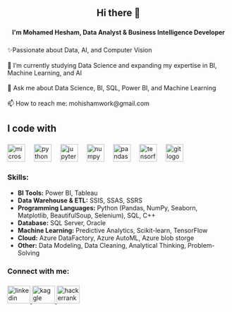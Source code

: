 <h2 align="center">Hi there 👋</h2>

###

<h4 align="center">I'm Mohamed Hesham, Data Analyst & Business Intelligence Developer</h4>

 ###
<p align="left">✨Passionate about Data, AI, and Computer Vision<br><br>🌱 I’m currently studying Data Science and expanding my expertise in BI, Machine Learning, and AI<br><br>💬 Ask me about Data Science, BI, SQL, Power BI, and Machine Learning<br><br>📫 How to reach me: mohishamwork@gmail.com</p>

###

<h2 align="left">I code with</h2>

###

<div align="left">
  <img src="https://cdn.jsdelivr.net/gh/devicons/devicon/icons/microsoftsqlserver/microsoftsqlserver-plain.svg" height="40" alt="microsoftsqlserver logo"  />
  <img width="12" />
  <img src="https://cdn.jsdelivr.net/gh/devicons/devicon/icons/python/python-original.svg" height="40" alt="python logo"  />
  <img width="12" />
  <img src="https://cdn.jsdelivr.net/gh/devicons/devicon/icons/jupyter/jupyter-original.svg" height="40" alt="jupyter logo"  />
  <img width="12" />
  <img src="https://cdn.jsdelivr.net/gh/devicons/devicon/icons/numpy/numpy-original.svg" height="40" alt="numpy logo"  />
  <img width="12" />
  <img src="https://cdn.jsdelivr.net/gh/devicons/devicon/icons/pandas/pandas-original.svg" height="40" alt="pandas logo"  />
  <img width="12" />
  <img src="https://cdn.jsdelivr.net/gh/devicons/devicon/icons/tensorflow/tensorflow-original.svg" height="40" alt="tensorflow logo"  />
  <img width="12" />
  <img src="https://cdn.jsdelivr.net/gh/devicons/devicon/icons/git/git-original.svg" height="40" alt="git logo"  />
</div>

###
<h3 align="left">Skills:</h3>
    <ul>
        <li><strong>BI Tools:</strong> Power BI, Tableau</li>
        <li><strong>Data Warehouse & ETL:</strong> SSIS, SSAS, SSRS</li>
        <li><strong>Programming Languages:</strong> Python (Pandas, NumPy, Seaborn, Matplotlib, BeautifulSoup, Selenium), SQL, C++</li>
        <li><strong>Database:</strong> SQL Server, Oracle </li>
        <li><strong>Machine Learning:</strong> Predictive Analytics, Scikit-learn, TensorFlow</li>
        <li><strong>Cloud:</strong> Azure DataFactory, Azure AutoML, Azure blob storge</li>
        <li><strong>Other:</strong> Data Modeling, Data Cleaning, Analytical Thinking, Problem-Solving</li>
    </ul>

<h3 align="left">Connect with me:</h3>

###

<div align="left">
  <a href="https://www.linkedin.com/in/moohamed-hesham/" target="_blank">
    <img src="https://raw.githubusercontent.com/maurodesouza/profile-readme-generator/master/src/assets/icons/social/linkedin/default.svg" width="52" height="40" alt="linkedin logo"/>
  </a>
  <a href="https://www.kaggle.com/mohamedhesham274" target="_blank">
    <img src="https://icon.icepanel.io/Technology/svg/Kaggle.svg" width="52" height="40" alt="kaggle logo"/>
  </a>
  <a href="https://www.hackerrank.com/profile/mh2813769" target="_blank">
    <img src="https://raw.githubusercontent.com/maurodesouza/profile-readme-generator/master/src/assets/icons/social/hackerrank/default.svg" width="52" height="40" alt="hackerrank logo"/>
  </a>
</div>

###

